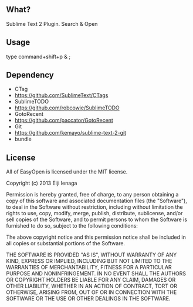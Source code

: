## What?
 Sublime Text 2 Plugin. Search & Open

## Usage

type command+shift+p & ;

## Dependency
- CTag
 - https://github.com/SublimeText/CTags
- SublimeTODO
 - https://github.com/robcowie/SublimeTODO
- GotoRecent
 - https://github.com/paccator/GotoRecent
- Git
 - https://github.com/kemayo/sublime-text-2-git
- bundle


## License
All of EasyOpen is licensed under the MIT license.

Copyright (c) 2013 Eiji Ienaga

Permission is hereby granted, free of charge, to any person obtaining a copy of this software and associated documentation files (the "Software"), to deal in the Software without restriction, including without limitation the rights to use, copy, modify, merge, publish, distribute, sublicense, and/or sell copies of the Software, and to permit persons to whom the Software is furnished to do so, subject to the following conditions:

The above copyright notice and this permission notice shall be included in all copies or substantial portions of the Software.

THE SOFTWARE IS PROVIDED "AS IS", WITHOUT WARRANTY OF ANY KIND, EXPRESS OR IMPLIED, INCLUDING BUT NOT LIMITED TO THE WARRANTIES OF MERCHANTABILITY, FITNESS FOR A PARTICULAR PURPOSE AND NONINFRINGEMENT. IN NO EVENT SHALL THE AUTHORS OR COPYRIGHT HOLDERS BE LIABLE FOR ANY CLAIM, DAMAGES OR OTHER LIABILITY, WHETHER IN AN ACTION OF CONTRACT, TORT OR OTHERWISE, ARISING FROM, OUT OF OR IN CONNECTION WITH THE SOFTWARE OR THE USE OR OTHER DEALINGS IN THE SOFTWARE.
